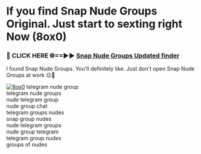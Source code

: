 # If you find Snap Nude Groups Original. Just start to sexting right Now (8ox0)

<h3>🔴 CLICK HERE 🌐==►► <a href="https://tinyurl.com/mtbk5fxa" rel="nofollow">Snap Nude Groups Updated finder</a></h3>

I found Snap Nude Groups. You'll definitely like. Just don't open Snap Nude Groups at work 😉💬

[![8ox0](https://i.imgur.com/Q8WKrnY.jpeg)](https://tinyurl.com/mtbk5fxa)
telegram nude group<br>
telegram nude groups<br>
nude telegram group<br>
nude group chat<br>
telegram groups nudes<br>
snap group nudes<br>
nude telegram groups<br>
nude group telegram<br>
telegram group nudes<br>
groups of nudes